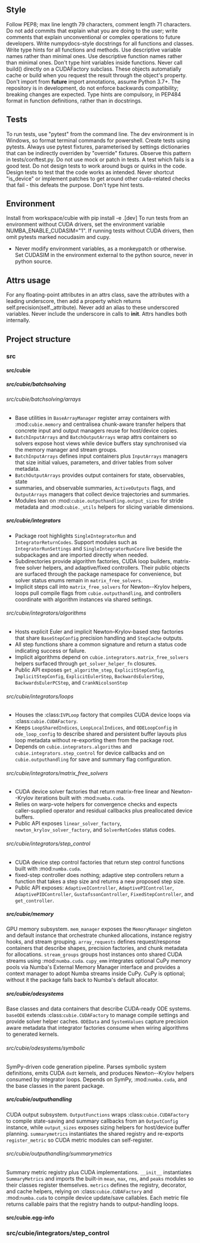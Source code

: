 ## Style
Follow PEP8; max line length 79 characters, comment length 71 characters. Do not add commits that explain what you are doing 
to the user; write comments that explain unconventional or complex operations to future developers. Write numpydocs-style
docstrings for all functions and classes. Write type hints for all functions and methods.
Use descriptive variable names rather than minimal ones.
Use descriptive function names rather than minimal ones.
Don't type hint variables inside functions.
Never call build() directly on a CUDAFactory subclass. These objects automatially cache or build when you request the result through the object's property.
Don't import from __future__ import annotations, assume Python 3.7+.
The repository is in development, do not enforce backwards compatibility; breaking changes are expected.
Type hints are compulsory, in PEP484 format in function definitions, rather than in docstrings.

## Tests
To run tests, use "pytest" from the command line. The dev environment is in Windows, so format terminal commands for powershell.
Create tests using pytests. Always use pytest fixtures, parameterised by settings dictionaries that can be indirectly overriden by "override" fixtures. Observe this pattern in tests/conftest.py.
Do not use mock or patch in tests.
A test which fails is a good test. Do not design tests to work around bugs or quirks in the code. Design tests to test 
that the code works as intended.
Never shortcut "is_device" or implement patches to get around other cuda-related checks that fail - this defeats the purpose.
Don't type hint tests.
## Environment
Install from workspace/cubie with pip install -e .[dev]
To run tests from an environment without CUDA drivers, set the environment variable NUMBA_ENABLE_CUDASIM="1".
If running tests without CUDA drivers, then omit pytests marked nocudasim and cupy.
- Never modify environment variables, as a monkeypatch or otherwise. Set CUDASIM in the environment external to the python source, never in python source.

## Attrs usage
For any floating-point attributes in an attrs class, save the attributes with a leading underscore, then add a property
which returns self.precision(self._attribute). Never add an alias to these underscored variables. Never include the underscore
in calls to __init__. Attrs handles both internally.

## Project structure

### src
#### src/cubie
##### src/cubie/batchsolving
###### src/cubie/batchsolving/arrays
- Base utilities in ``BaseArrayManager`` register array containers with
  :mod:`cubie.memory` and centralisea chunk-aware transfer helpers that concrete
  input and output managers reuse for host/device copies.
- ``BatchInputArrays`` and ``BatchOutputArrays`` wrap attrs containers so
  solvers expose host views while device buffers stay synchronised via the
  memory manager and stream groups.
- ``BatchInputArrays`` defines input containers plus ``InputArrays`` managers
  that size initial values, parameters, and driver tables from solver metadata.
- ``BatchOutputArrays`` provides output containers for state, observables, state 
- summaries, and observable summaries, ``ActiveOutputs`` flags,
  and ``OutputArrays`` managers that collect device trajectories and summaries.
- Modules lean on :mod:`cubie.outputhandling.output_sizes` for stride metadata
  and :mod:`cubie._utils` helpers for slicing variable dimensions.

##### src/cubie/integrators
- Package root highlights ``SingleIntegratorRun`` and
  ``IntegratorReturnCodes``. Support modules such as
  ``IntegratorRunSettings`` and ``SingleIntegratorRunCore`` live beside
  the subpackages and are imported directly when needed.
- Subdirectories provide algorithm factories, CUDA loop builders,
  matrix-free solver helpers, and adaptive/fixed controllers. Their public
  objects are surfaced through the package namespace for convenience, but
  solver status enums remain in ``matrix_free_solvers``.
- Implicit steps call into ``matrix_free_solvers`` for Newton--Krylov
  helpers, loops pull compile flags from ``cubie.outputhandling``, and
  controllers coordinate with algorithm instances via shared settings.
###### src/cubie/integrators/algorithms
- Hosts explicit Euler and implicit Newton–Krylov-based step factories that
  share ``BaseStepConfig`` precision handling and ``StepCache`` outputs.
- All step functions share a common signature and return a status code
  indicating success or failure.
- Implicit algorithms depend on ``cubie.integrators.matrix_free_solvers``
  helpers surfaced through ``get_solver_helper_fn`` closures.
- Public API exposes ``get_algorithm_step``, ``ExplicitStepConfig``,
  ``ImplicitStepConfig``, ``ExplicitEulerStep``, ``BackwardsEulerStep``,
  ``BackwardsEulerPCStep``, and ``CrankNicolsonStep``
###### src/cubie/integrators/loops
- Houses the :class:`IVPLoop` factory that compiles CUDA device loops via
  :class:`cubie.CUDAFactory`.
- Keeps ``LoopSharedIndices``, ``LoopLocalIndices``, and ``ODELoopConfig`` in
  ``ode_loop_config`` to describe shared and persistent buffer layouts plus
  loop metadata without re-exporting them from the package root.
- Depends on ``cubie.integrators.algorithms`` and
  ``cubie.integrators.step_control`` for device callbacks and on
  ``cubie.outputhandling`` for save and summary flag configuration.
###### src/cubie/integrators/matrix_free_solvers
- CUDA device solver factories that return matrix-free linear and
  Newton--Krylov iterations built with :mod:`numba.cuda`.
- Relies on warp-vote helpers for convergence checks and expects
  caller-supplied operator and residual callbacks plus preallocated
  device buffers.
- Public API exposes ``linear_solver_factory``,
  ``newton_krylov_solver_factory``, and ``SolverRetCodes`` status codes.

###### src/cubie/integrators/step_control
- CUDA device step control factories that return step control
  functions built with :mod:`numba.cuda`.
- fixed-step controller does nothing; adaptive step controllers return a 
  function that takes a step size and returns a new proposed step size.
- Public API exposes: ``AdaptiveIController``, ``AdaptivePIController``, ``AdaptivePIDController``,
  ``GustafssonController``, ``FixedStepController``, and ``get_controller``.
##### src/cubie/memory
GPU memory subsystem. ``mem_manager`` exposes the ``MemoryManager`` singleton
and default instance that orchestrate chunked allocations, instance registry
hooks, and stream grouping. ``array_requests`` defines request/response
containers that describe shapes, precision factories, and chunk metadata for
allocations. ``stream_groups`` groups host instances onto shared CUDA streams
using :mod:`numba.cuda`. ``cupy_emm`` integrates optional CuPy memory pools via
Numba's External Memory Manager interface and provides a context manager to
adopt Numba streams inside CuPy. CuPy is optional; without it the package falls
back to Numba's default allocator.
##### src/cubie/odesystems
Base classes and data containers that describe CUDA-ready ODE systems.
``baseODE`` extends :class:`cubie.CUDAFactory` to manage compile settings and
provide solver helper caches. ``ODEData`` and ``SystemValues`` capture precision
aware metadata that integrator factories consume when wiring algorithms to
generated kernels.
###### src/cubie/odesystems/symbolic
SymPy-driven code generation pipeline. Parses symbolic system definitions,
emits CUDA ``dxdt`` kernels, and produces Newton--Krylov helpers consumed by
integrator loops. Depends on SymPy, :mod:`numba.cuda`, and the base classes in
the parent package.
##### src/cubie/outputhandling
CUDA output subsystem. ``OutputFunctions`` wraps :class:`cubie.CUDAFactory` to
compile state-saving and summary callbacks from an ``OutputConfig`` instance,
while ``output_sizes`` exposes sizing helpers for host/device buffer planning.
``summarymetrics`` instantiates the shared registry and re-exports
``register_metric`` so CUDA metric modules can self-register.
###### src/cubie/outputhandling/summarymetrics
Summary metric registry plus CUDA implementations. ``__init__`` instantiates
``SummaryMetrics`` and imports the built-in ``mean``, ``max``, ``rms``, and
``peaks`` modules so their classes register themselves. ``metrics`` defines the
registry, decorator, and cache helpers, relying on :class:`cubie.CUDAFactory`
and :mod:`numba.cuda` to compile device update/save callables. Each metric file
returns callable pairs that the registry hands to output-handling loops.
#### src/cubie.egg-info


### src/cubie/integrators/step_control
